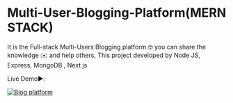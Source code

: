 # Multi-User-Blogging-Platform(MERN STACK)
It is the Full-stack Multi-Users Blogging platform  🤓  you can share the knowledge ✉️ and help others, This  project developed by Node JS, Express, MongoDB , Next js

Live Demo▶️:

[![Blog platform](http://img.youtube.com/vi/KLDUDwb8PUk/0.jpg)](http://www.youtube.com/watch?v=KLDUDwb8PUk "Blog platform")


